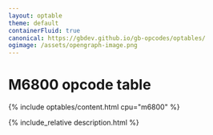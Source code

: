 ```yaml
---
layout: optable
theme: default
containerFluid: true
canonical: https://gbdev.github.io/gb-opcodes/optables/
ogimage: /assets/opengraph-image.png
---
```


<h1>M6800 opcode table<!-- (<a href="{{ "/Opcodes.json" | relative_url }}">JSON</a>)--></h1>

{% include optables/content.html cpu="m6800" %}

{% include_relative description.html %}
